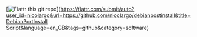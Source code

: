 [![Flattr this git repo](http://api.flattr.com/button/flattr-badge-large.png)](https://flattr.com/submit/auto?user_id=nicolargo&url=https://github.com/nicolargo/debianpostinstall&title=DebianPortInstall Script&language=en_GB&tags=github&category=software) 
